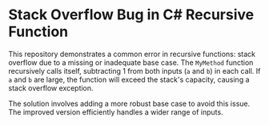 # Stack Overflow Bug in C# Recursive Function

This repository demonstrates a common error in recursive functions: stack overflow due to a missing or inadequate base case. The `MyMethod` function recursively calls itself, subtracting 1 from both inputs (`a` and `b`) in each call. If `a` and `b` are large, the function will exceed the stack's capacity, causing a stack overflow exception.

The solution involves adding a more robust base case to avoid this issue.  The improved version efficiently handles a wider range of inputs.